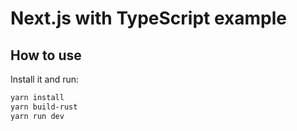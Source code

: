 # Next.js with TypeScript example

## How to use

Install it and run:

```sh
yarn install
yarn build-rust
yarn run dev
```
